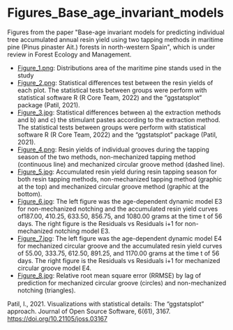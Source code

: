 # Figures_Base_age_invariant_models

Figures from the paper "Base-age invariant models for predicting individual tree accumulated annual resin yield using two tapping methods in maritime pine (Pinus pinaster Ait.) forests in north-western Spain", which is under review in Forest Ecology and Management.

- [Figure_1.png](Figure_1.png): Distributions area of the maritime pine stands used in the study
- [Figure_2.png](Figure_2.png): Statistical differences test between the resin yields of each plot. The statistical tests between groups were perform with statistical software R (R Core Team, 2022) and the “ggstatsplot” package (Patil, 2021).
- [Figure_3.jpg](Figure_3.jpg): Statistical differences between a) the extraction methods and b) and c) the stimulant pastes according to the extraction method. The statistical tests between groups were perform with statistical software R (R Core Team, 2022) and the “ggstatsplot” package (Patil, 2021).
- [Figure_4.png](Figure_4.png): Resin yields of individual grooves during the tapping season of the two methods, non-mechanized tapping method (continuous line) and mechanized circular groove method (dashed line).
- [Figure_5.jpg](Figure_5.jpg): Accumulated resin yield during resin tapping season for both resin tapping methods, non-mechanized tapping method (graphic at the top) and mechanized circular groove method (graphic at the bottom).
- [Figure_6.jpg](Figure_6.jpg): The left figure was the age-dependent dynamic model E3 for non-mechanized notching and the accumulated resin yield curves of187.00, 410.25, 633.50, 856.75, and 1080.00 grams at the time t of 56 days. The right figure is the Residuals vs Residuals i+1 for non-mechanized notching model E3.
- [Figure_7.jpg](Figure_7.jpg): The left figure was the age-dependent dynamic model E4 for mechanized circular groove and the accumulated resin yield curves of 55.00, 333.75, 612.50, 891.25, and 1170.00 grams at the time t of 56 days. The right figure is the Residuals vs Residuals i+1 for mechanized circular groove model E4.
- [Figure_8.jpg](Figure_8.jpg): Relative root mean square error (RRMSE) by lag of prediction for mechanized circular groove (circles) and non-mechanized notching (triangles).


Patil, I., 2021. Visualizations with statistical details: The “ggstatsplot” approach. Journal of Open Source Software, 6(61), 3167. https://doi.org/10.21105/joss.03167
